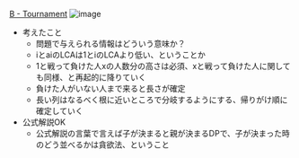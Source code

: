
[B - Tournament](https://atcoder.jp/contests/agc009/tasks/agc009_b)
![image](https://gyazo.com/663b6504cc72eb8faea49ef05870d0f2/thumb/1000)
- 考えたこと
    - 問題で与えられる情報はどういう意味か？
    - iとaiのLCAは1とiのLCAより低い、ということか
    - 1と戦って負けた人xの人数分の高さは必須、xと戦って負けた人に関しても同様、と再起的に降りていく
    - 負けた人がいない人まで来ると長さが確定
    - 長い列はなるべく根に近いところで分岐するようにする、帰りがけ順に確定していく
- 公式解説OK
    - 公式解説の言葉で言えば子が決まると親が決まるDPで、子が決まった時のどう並べるかは貪欲法、ということ
